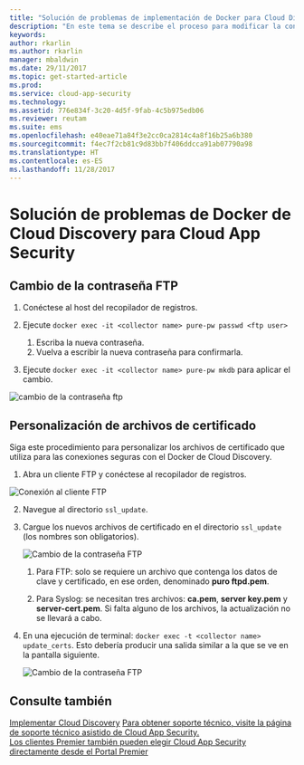 ```yaml
---
title: "Solución de problemas de implementación de Docker para Cloud Discovery | Microsoft Docs"
description: "En este tema se describe el proceso para modificar la configuración de Docker de Cloud Discovery para Cloud App Security."
keywords: 
author: rkarlin
ms.author: rkarlin
manager: mbaldwin
ms.date: 29/11/2017
ms.topic: get-started-article
ms.prod: 
ms.service: cloud-app-security
ms.technology: 
ms.assetid: 776e834f-3c20-4d5f-9fab-4c5b975edb06
ms.reviewer: reutam
ms.suite: ems
ms.openlocfilehash: e40eae71a84f3e2cc0ca2814c4a8f16b25a6b380
ms.sourcegitcommit: f4ec7f2cb81c9d83bb7f406ddcca91ab07790a98
ms.translationtype: HT
ms.contentlocale: es-ES
ms.lasthandoff: 11/28/2017
---
```

# <a name="troubleshooting-the-cloud-app-security-cloud-discovery-docker"></a>Solución de problemas de Docker de Cloud Discovery para Cloud App Security

## <a name="changing-the-ftp-password"></a>Cambio de la contraseña FTP


1. Conéctese al host del recopilador de registros.

2.  Ejecute `docker exec -it <collector name> pure-pw passwd <ftp user>`

    1. Escriba la nueva contraseña.
    2. Vuelva a escribir la nueva contraseña para confirmarla.
 
3.  Ejecute `docker exec -it <collector name> pure-pw mkdb` para aplicar el cambio.


  ![cambio de la contraseña ftp](./media/ftp-connect.png)

## <a name="customize-certificate-files"></a>Personalización de archivos de certificado

Siga este procedimiento para personalizar los archivos de certificado que utiliza para las conexiones seguras con el Docker de Cloud Discovery.

1.  Abra un cliente FTP y conéctese al recopilador de registros.

  ![Conexión al cliente FTP](./media/ftp-connect.png)

2.  Navegue al directorio `ssl_update`.
3.  Cargue los nuevos archivos de certificado en el directorio `ssl_update` (los nombres son obligatorios).

    ![Cambio de la contraseña FTP](./media/new-certs.png)

    1.  Para FTP: solo se requiere un archivo que contenga los datos de clave y certificado, en ese orden, denominado **puro ftpd.pem**.
    
    2.  Para Syslog: se necesitan tres archivos: **ca.pem**, **server key.pem** y **server-cert.pem**. Si falta alguno de los archivos, la actualización no se llevará a cabo.

4.  En una ejecución de terminal: `docker exec -t <collector name> update_certs`. Esto debería producir una salida similar a la que se ve en la pantalla siguiente.

    ![Cambio de la contraseña FTP](./media/update-certs.png)

## <a name="see-also"></a>Consulte también
[Implementar Cloud Discovery](set-up-cloud-discovery.md)
[Para obtener soporte técnico, visite la página de soporte técnico asistido de Cloud App Security.](http://support.microsoft.com/oas/default.aspx?prid=16031)  
[Los clientes Premier también pueden elegir Cloud App Security directamente desde el Portal Premier](https://premier.microsoft.com/)

